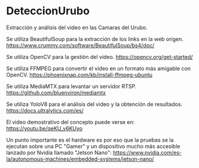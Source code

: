 # DeteccionUrubo
Extracción y análisis del video en las Camaras del Urubo.

Se utiliza BeautifulSoup para la extracción de los links en la web origen.
https://www.crummy.com/software/BeautifulSoup/bs4/doc/

Se utiliza OpenCV para la gestión del video.
https://opencv.org/get-started/

Se utiliza FFMPEG para convertir el video en un formato más amigable con OpenCV.
https://phoenixnap.com/kb/install-ffmpeg-ubuntu

Se utiliza MediaMTX para levantar un servidor RTSP.
https://github.com/bluenviron/mediamtx

Se utiliza YoloV8 para el análisis del video y la obtención de resultados.
https://docs.ultralytics.com/es/

El video demostrativo del concepto puede verse en:
https://youtu.be/qeKU_y6KUyo

Un punto importante es el hardware es por eso que la pruebas se la ejecutan sobre una PC "Gamer" y un dispositivo mucho más accesible lanzado por Nvidia llamado "Jetson Nano":
https://www.nvidia.com/es-la/autonomous-machines/embedded-systems/jetson-nano/
